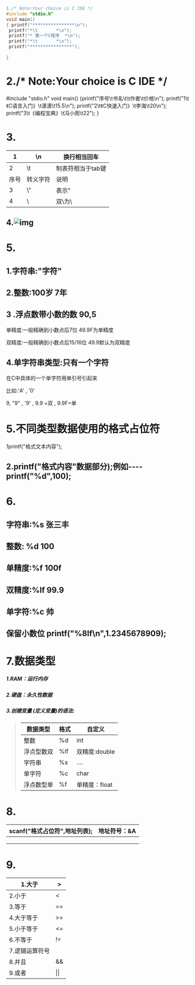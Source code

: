 ```c
1./* Note:Your choice is C IDE */
#include "stdio.h"
void main()
{ printf("****************\n");
 printf("*\t       *\n");
 printf("* 第一个C程序  *\n");
 printf("*\t       *\n");
 printf("****************");
    
}
```

# 2./* Note:Your choice is C IDE */

#include "stdio.h"
void main()
{printf("序号\t书名\t\t作者\t价格\n");
 printf("1\t《C语言入门》\t潇潇\t15.5\n");
 printf("2\t《C快速入门》\t李海\t20\n");
 printf("3\t《编程宝典》\t冯小雨\t22");
}

# 3.

| 1    | \n       | 换行相当回车      |
| ---- | -------- | ----------------- |
| 2    | \t       | 制表符相当于tab键 |
| 序号 | 转义字符 | 说明              |
| 3    | \\"      | 表示"             |
| 4    | \\       | 双\为\            |

## 4.![img](https://ss0.bdstatic.com/70cFuHSh_Q1YnxGkpoWK1HF6hhy/it/u=50600087,2939316881&fm=26&gp=0.jpg)

# 5.

## 1.字符串:"字符"

## 2.整数:100岁 7年 

## 3 .浮点数带小数的数  90,5 

单精度:一般精确到小数点后7位          49.9F为单精度

双精度:一般精确到小数点后15/16位  49.9默认为双精度

## 4.单字符串类型:只有一个字符 

在C中具体的一个单字符用单引号引起来

比如:'A'  ,           '0'

9,   "9"   ,  '9'  ,  9.9 =双  , 9.9F=单

# 5.不同类型数据使用的格式占位符

1printf("格式文本内容");

## 2.printf("格式内容"数据部分);例如----printf("%d",100);

# 6.

## 字符串:%s     张三丰

## 整数:   %d      100

## 单精度:%f      100f

## 双精度:%lf     99.9

## 单字符:%c      帅

## 保留小数位     printf("%8lf\n",1.2345678909);

# 7.数据类型

##### 1.RAM：运行内存   

##### 2.硬盘：永久性数据

##### 3.创建变量 (定义变量)的语法:

> | 数据类型   | 格式 | 自定义        |
> | ---------- | ---- | ------------- |
> | 整数       | %d   | int           |
> | 浮点型数双 | %lf  | 双精度:double |
> | 字符串     | %s   | ....          |
> | 单字符     | %c   | char          |
> | 浮点数型单 | %f   | 单精度：float |

# 8.

| scanf("格式占位符",地址列表); | 地址符号：&A |
| ----------------------------- | ------------ |
|                               |              |
|                               |              |
|                               |              |

# 9.

| 1.大于         | >    |
| -------------- | ---- |
| 2.小于         | <    |
| 3.等于         | ==   |
| 4.大于等于     | >=   |
| 5.小于等于     | <=   |
| 6.不等于       | !=   |
| 7.逻辑运算符号 |      |
| 8.并且         | &&   |
| 9.或者         | \|\| |

## 